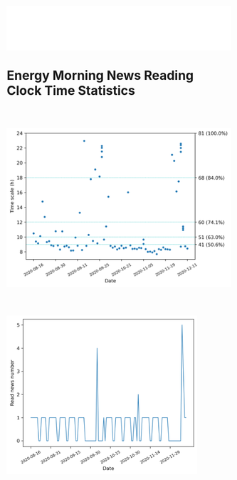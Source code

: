 <div  id='head' style="width:100%;height:100px;border:0px solid #000; background-color:rgb(255, 255, 255);"></div>
<script>
    var oDiv = document.getElementById('head');
    oDiv.style.position = 'fixed'; oDiv.style.top = '0px'; oDiv.style.left = '0px';
</script>


# Energy Morning News Reading Clock Time Statistics
<br><br>
<div align=center>
    <img src="news_stat.png">
</div>


<br><br>
<div>
    <img src="news_number.png" width=85%>
</div>